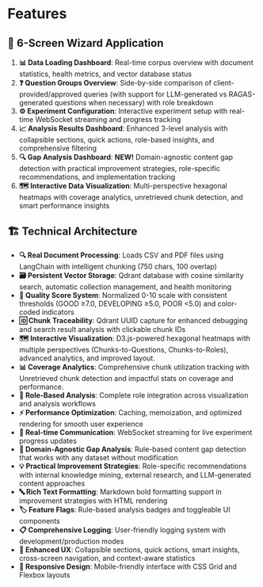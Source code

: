 # Features

## 🎯 6-Screen Wizard Application
1. **📊 Data Loading Dashboard**: Real-time corpus overview with document statistics, health metrics, and vector database status
2. **❓ Question Groups Overview**: Side-by-side comparison of client-provided/approved queries (with support for LLM-generated vs RAGAS-generated questions when necessary) with role breakdown
3. **⚙️ Experiment Configuration**: Interactive experiment setup with real-time WebSocket streaming and progress tracking
4. **📈 Analysis Results Dashboard**: Enhanced 3-level analysis with collapsible sections, quick actions, role-based insights, and comprehensive filtering
5. **🔍 Gap Analysis Dashboard**: **NEW!** Domain-agnostic content gap detection with practical improvement strategies, role-specific recommendations, and implementation tracking
6. **🗺️ Interactive Data Visualization**: Multi-perspective hexagonal heatmaps with coverage analytics, unretrieved chunk detection, and smart performance insights

## 🏗️ Technical Architecture
- **🔍 Real Document Processing**: Loads CSV and PDF files using LangChain with intelligent chunking (750 chars, 100 overlap)
- **🗃️ Persistent Vector Storage**: Qdrant database with cosine similarity search, automatic collection management, and health monitoring
- **📏 Quality Score System**: Normalized 0-10 scale with consistent thresholds (GOOD ≥7.0, DEVELOPING ≥5.0, POOR <5.0) and color-coded indicators
- **🆔 Chunk Traceability**: Qdrant UUID capture for enhanced debugging and search result analysis with clickable chunk IDs
- **🗺️ Interactive Visualization**: D3.js-powered hexagonal heatmaps with multiple perspectives (Chunks-to-Questions, Chunks-to-Roles), advanced analytics, and improved layout.
- **📊 Coverage Analytics**: Comprehensive chunk utilization tracking with Unretrieved chunk detection and impactful stats on coverage and performance.
- **👥 Role-Based Analysis**: Complete role integration across visualization and analysis workflows
- **⚡ Performance Optimization**: Caching, memoization, and optimized rendering for smooth user experience
- **📡 Real-time Communication**: WebSocket streaming for live experiment progress updates
- **🧠 Domain-Agnostic Gap Analysis**: Rule-based content gap detection that works with any dataset without modification
- **💡 Practical Improvement Strategies**: Role-specific recommendations with internal knowledge mining, external research, and LLM-generated content approaches
- **🔤 Rich Text Formatting**: Markdown bold formatting support in improvement strategies with HTML rendering
- **🏷️ Feature Flags**: Rule-based analysis badges and toggleable UI components
- **📋 Comprehensive Logging**: User-friendly logging system with development/production modes
- **🎨 Enhanced UX**: Collapsible sections, quick actions, smart insights, cross-screen navigation, and context-aware statistics
- **🎯 Responsive Design**: Mobile-friendly interface with CSS Grid and Flexbox layouts
